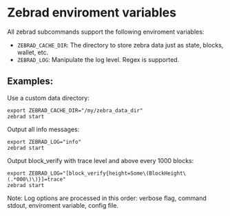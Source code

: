 # Zebrad enviroment variables

All zebrad subcommands support the following enviroment variables:
- `ZEBRAD_CACHE_DIR`: The directory to store zebra data just as state, blocks, wallet, etc.
- `ZEBRAD_LOG`: Manipulate the log level. Regex is supported.

## Examples:

Use a custom data directory:
```
export ZEBRAD_CACHE_DIR="/my/zebra_data_dir"
zebrad start
```

Output all info messages:

```
export ZEBRAD_LOG="info"
zebrad start
```

Output block_verify with trace level and above every 1000 blocks:

```
export ZEBRAD_LOG="[block_verify{height=Some\(BlockHeight\(.*000\)\)}]=trace"
zebrad start
```

Note: Log options are processed in this order: verbose flag, command stdout, enviroment variable, config file.